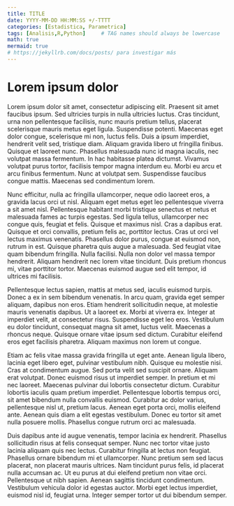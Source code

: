 ```yaml
---
title: TITLE
date: YYYY-MM-DD HH:MM:SS +/-TTTT
categories: [Estadistica, Parametrica]
tags: [Analisis,R,Python]     # TAG names should always be lowercase
math: true
mermaid: true
# https://jekyllrb.com/docs/posts/ para investigar más
---
```


# Lorem ipsum dolor

Lorem ipsum dolor sit amet, consectetur adipiscing elit. Praesent sit amet faucibus ipsum. Sed ultricies turpis in nulla ultricies luctus. Cras tincidunt, urna non pellentesque facilisis, nunc mauris pretium tellus, placerat scelerisque mauris metus eget ligula. Suspendisse potenti. Maecenas eget dolor congue, scelerisque mi non, luctus felis. Duis a ipsum imperdiet, hendrerit velit sed, tristique diam. Aliquam gravida libero ut fringilla finibus. Quisque et laoreet nunc. Phasellus malesuada nunc id magna iaculis, nec volutpat massa fermentum. In hac habitasse platea dictumst. Vivamus volutpat purus tortor, facilisis tempor magna interdum eu. Morbi eu arcu et arcu finibus fermentum. Nunc at volutpat sem. Suspendisse faucibus congue mattis. Maecenas sed condimentum lorem.

Nunc efficitur, nulla ac fringilla ullamcorper, neque odio laoreet eros, a gravida lacus orci ut nisl. Aliquam eget metus eget leo pellentesque viverra a sit amet nisl. Pellentesque habitant morbi tristique senectus et netus et malesuada fames ac turpis egestas. Sed ligula tellus, ullamcorper nec congue quis, feugiat et felis. Quisque et maximus nisl. Cras a dapibus erat. Quisque et orci convallis, pretium felis ac, porttitor lectus. Cras ut orci vel lectus maximus venenatis. Phasellus dolor purus, congue at euismod non, rutrum in est. Quisque pharetra quis augue a malesuada. Sed feugiat vitae quam bibendum fringilla. Nulla facilisi. Nulla non dolor vel massa tempor hendrerit. Aliquam hendrerit nec lorem vitae tincidunt. Duis pretium rhoncus mi, vitae porttitor tortor. Maecenas euismod augue sed elit tempor, id ultrices mi facilisis.

Pellentesque lectus sapien, mattis at metus sed, iaculis euismod turpis. Donec a ex in sem bibendum venenatis. In arcu quam, gravida eget semper aliquam, dapibus non eros. Etiam hendrerit sollicitudin neque, at molestie mauris venenatis dapibus. Ut a laoreet ex. Morbi at viverra ex. Integer at imperdiet velit, at consectetur risus. Suspendisse eget leo eros. Vestibulum eu dolor tincidunt, consequat magna sit amet, luctus velit. Maecenas a rhoncus neque. Quisque ornare vitae ipsum sed dictum. Curabitur eleifend eros eget facilisis pharetra. Aliquam maximus non lorem ut congue.

Etiam ac felis vitae massa gravida fringilla ut eget ante. Aenean ligula libero, lacinia eget libero eget, pulvinar vestibulum nibh. Quisque eu molestie nisi. Cras at condimentum augue. Sed porta velit sed suscipit ornare. Aliquam erat volutpat. Donec euismod risus ut imperdiet semper. In pretium et mi nec laoreet. Maecenas pulvinar dui lobortis consectetur dictum. Curabitur lobortis iaculis quam pretium imperdiet. Pellentesque lobortis tempus orci, sit amet bibendum nulla convallis euismod. Curabitur ac dolor varius, pellentesque nisl ut, pretium lacus. Aenean eget porta orci, mollis eleifend ante. Aenean quis diam a elit egestas vestibulum. Donec eu tortor sit amet nulla posuere mollis. Phasellus congue rutrum orci ac malesuada.

Duis dapibus ante id augue venenatis, tempor lacinia ex hendrerit. Phasellus sollicitudin risus at felis consequat semper. Nunc nec tortor vitae justo lacinia aliquam quis nec lectus. Curabitur fringilla at lectus non feugiat. Phasellus ornare bibendum mi et ullamcorper. Nunc pretium sem sed lacus placerat, non placerat mauris ultrices. Nam tincidunt purus felis, id placerat nulla accumsan ac. Ut eu purus at dui eleifend pretium non vitae orci. Pellentesque ut nibh sapien. Aenean sagittis tincidunt condimentum. Vestibulum vehicula dolor id egestas auctor. Morbi eget lectus imperdiet, euismod nisl id, feugiat urna. Integer semper tortor ut dui bibendum semper.

